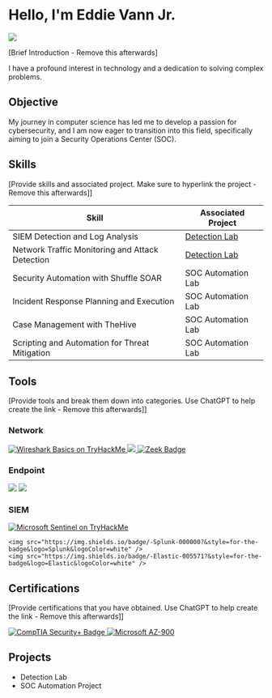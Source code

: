 # Hello, I'm Eddie Vann Jr.
<a href="https://linkedin.com"><img src="https://img.shields.io/badge/-LinkedIn-0072b1?&style=for-the-badge&logo=linkedin&logoColor=white" /></a>

[Brief Introduction - Remove this afterwards]

I have a profound interest in technology and a dedication to solving complex problems.

## Objective


My journey in computer science has led me to develop a passion for cybersecurity, and I am now eager to transition into this field, specifically aiming to join a Security Operations Center (SOC).

## Skills
[Provide skills and associated project. Make sure to hyperlink the project - Remove this afterwards]]

| Skill                                         | Associated Project         |
|-----------------------------------------------|----------------------------|
| SIEM Detection and Log Analysis          | <a href="https://google.com">Detection Lab</a>|
| Network Traffic Monitoring and Attack Detection | <a href="https://google.com">Detection Lab</a>|
| Security Automation with Shuffle SOAR         | SOC Automation Lab|
| Incident Response Planning and Execution      | SOC Automation Lab|
| Case Management with TheHive                  | SOC Automation Lab|
| Scripting and Automation for Threat Mitigation | SOC Automation Lab|

## Tools
[Provide tools and break them down into categories. Use ChatGPT to help create the link - Remove this afterwards]]

### Network
<div>
    <a href="https://tryhackme.com/room/wiresharkthebasics" target="_blank">
  <img src="https://img.shields.io/badge/-Wireshark-1679A7?&style=for-the-badge&logo=Wireshark&logoColor=white" alt="Wireshark Basics on TryHackMe" />
</a>
<a href="https://tryhackme.com/room/brim" target="_blank">
  <img src="https://img.shields.io/badge/-Brim-EF3B2D?&style=for-the-badge&logo=Brim&logoColor=white" />
</a>


    
  <a href="https://tryhackme.com/room/zeekbro" target="_blank">
  <img src="https://img.shields.io/badge/-Zeek-777BB4?&style=for-the-badge&logo=Zeek&logoColor=white" alt="Zeek Badge" />
</a>

</div>

### Endpoint
<div>
    <img src="https://img.shields.io/badge/-Microsoft_Defender_for_Endpoint-00A4EF?&style=for-the-badge&logo=Microsoft&logoColor=white" />
    <img src="https://img.shields.io/badge/-Velociraptor-4B275F?&style=for-the-badge&logo=Velociraptor&logoColor=white" />
</div>

### SIEM
<div>
    <a href="https://tryhackme.com/room/sentinelintroduction" target="_blank">
  <img src="https://img.shields.io/badge/-Microsoft_Sentinel-0078D4?&style=for-the-badge&logo=Microsoft&logoColor=white" alt="Microsoft Sentinel on TryHackMe" />
</a>

    <img src="https://img.shields.io/badge/-Splunk-000000?&style=for-the-badge&logo=Splunk&logoColor=white" />
    <img src="https://img.shields.io/badge/-Elastic-005571?&style=for-the-badge&logo=Elastic&logoColor=white" />
</div>

## Certifications
[Provide certifications that you have obtained. Use ChatGPT to help create the link - Remove this afterwards]]
<div>
<a href="https://www.credly.com/badges/ecb39aee-1b47-4488-b126-620caf389ca7/public_url" target="_blank" rel="noopener noreferrer">
  <img src="https://img.shields.io/badge/-Security%2B-FF0000?&style=for-the-badge&logo=CompTIA&logoColor=white" alt="CompTIA Security+ Badge" />


<a href="https://learn.microsoft.com/en-us/users/eddievann-9951/transcript/drjyqfy4ye95mjj" target="_blank" rel="noopener noreferrer">
  <img src="https://img.shields.io/badge/Microsoft%20AZ--900-?style=for-the-badge&logo=microsoft&logoColor=white" alt="Microsoft AZ-900" />
</a>






## Projects
- Detection Lab
- SOC Automation Project
